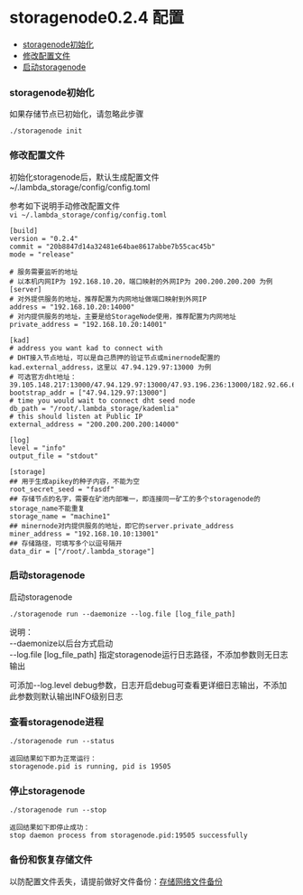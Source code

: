 # storagenode0.2.4 配置 
* [storagenode初始化](#storagenode初始化)
* [修改配置文件](#修改配置文件)
* [启动storagenode](#启动storagenode)


### storagenode初始化

如果存储节点已初始化，请忽略此步骤

```
./storagenode init 
```

### 修改配置文件
初始化storagenode后，默认生成配置文件~/.lambda_storage/config/config.toml

参考如下说明手动修改配置文件  
`vi ~/.lambda_storage/config/config.toml`

```
[build]
version = "0.2.4"
commit = "20b8847d14a32481e64bae8617abbe7b55cac45b"
mode = "release"

# 服务需要监听的地址
# 以本机内网IP为 192.168.10.20，端口映射的外网IP为 200.200.200.200 为例
[server]
# 对外提供服务的地址，推荐配置为内网地址做端口映射到外网IP
address = "192.168.10.20:14000"
# 对内提供服务的地址，主要是给StorageNode使用，推荐配置为内网地址
private_address = "192.168.10.20:14001"

[kad]
# address you want kad to connect with
# DHT接入节点地址，可以是自己质押的验证节点或minernode配置的kad.external_address，这里以 47.94.129.97:13000 为例
# 可选官方dht地址：39.105.148.217:13000/47.94.129.97:13000/47.93.196.236:13000/182.92.66.63:13000
bootstrap_addr = ["47.94.129.97:13000"]
# time you would wait to connect dht seed node
db_path = "/root/.lambda_storage/kademlia"
# this should listen at Public IP
external_address = "200.200.200.200:14000"

[log]
level = "info"
output_file = "stdout"

[storage]
## 用于生成apikey的种子内容，不能为空
root_secret_seed = "fasdf"
## 存储节点的名字，需要在矿池内部唯一，即连接同一矿工的多个storagenode的storage_name不能重复
storage_name = "machine1"
## minernode对内提供服务的地址，即它的server.private_address
miner_address = "192.168.10.10:13001"
## 存储路径，可填写多个以逗号隔开
data_dir = ["/root/.lambda_storage"]

```

### 启动storagenode

启动storagenode
```
./storagenode run --daemonize --log.file [log_file_path]
```
说明：  
--daemonize以后台方式启动   
--log.file [log_file_path] 指定storagenode运行日志路径，不添加参数则无日志输出  

可添加--log.level debug参数，日志开启debug可查看更详细日志输出，不添加此参数则默认输出INFO级别日志 


### 查看storagenode进程
```
./storagenode run --status
```
```
返回结果如下即为正常运行：
storagenode.pid is running, pid is 19505
```


### 停止storagenode

```
./storagenode run --stop
```
```
返回结果如下即停止成功：
stop daemon process from storagenode.pid:19505 successfully
```

### 备份和恢复存储文件
以防配置文件丢失，请提前做好文件备份：[存储网络文件备份](StorageFile-Backup.md)



